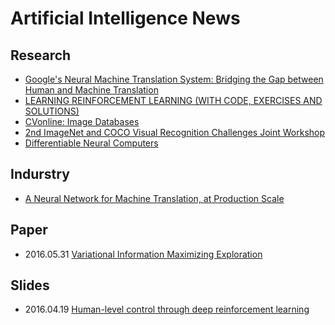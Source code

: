 # Artificial Intelligence News

## Research
* [Google's Neural Machine Translation System: Bridging the Gap between Human and Machine Translation](https://arxiv.org/abs/1609.08144)
* [LEARNING REINFORCEMENT LEARNING (WITH CODE, EXERCISES AND SOLUTIONS)](http://www.wildml.com/2016/10/learning-reinforcement-learning/?from=timeline&isappinstalled=0)
* [CVonline: Image Databases](http://homepages.inf.ed.ac.uk/rbf/CVonline/Imagedbase.htm)
* [2nd ImageNet and COCO Visual Recognition Challenges Joint Workshop](http://image-net.org/challenges/ilsvrc+coco2016)
* [Differentiable Neural Computers](https://deepmind.com/blog/differentiable-neural-computers/)

## Indurstry
* [A Neural Network for Machine Translation, at Production Scale](https://research.googleblog.com/2016/09/a-neural-network-for-machine.html)

## Paper
* 2016.05.31 [Variational Information Maximizing Exploration](https://arxiv.org/abs/1605.09674)

## Slides
* 2016.04.19 [Human-level control through deep reinforcement learning](http://ir.hit.edu.cn/~jguo/docs/notes/dqn-atari.pdf)
